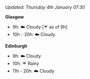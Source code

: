 *Updated: Thursday 4th January 07:30*

**Glasgow**

* 9h: :cloud: Cloudy [:umbrella: as of 9h]
* 10h - 20h: :cloud: Cloudy

**Edinburgh**

* 9h: :cloud: Cloudy
* 10h: :umbrella: Rainy
* 11h - 20h: :cloud: Cloudy

